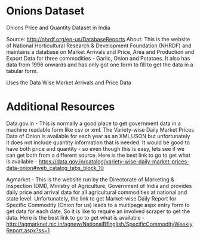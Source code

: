 # Onions Dataset

Onions Price and Quantity Dataset in India

Source: http://nhrdf.org/en-us/DatabaseReports
About: This is the website of National Horticultural Research & Development Foundation (NHRDF) and maintains a database on Market Arrivals and Price, Area and Production and Export Data for three commodities - Garlic, Onion and Potatoes. It also has data from 1996 onwards and has only got one form to fill to get the data in a tabular form.

Uses the Data Wise Market Arrivals and Price Data

# Additional Resources

Data.gov.in - This is normally a good place to get government data in a machine readable form like csv or xml. The Variety-wise Daily Market Prices Data of Onion is available for each year as an XML/JSON but unfortunately it does not include quantity information that is needed. It would be good to have both price and quantity - so even though this is easy, lets see if we can get both from a different source. Here is the best link to go to get what is available - https://data.gov.in/catalog/variety-wise-daily-market-prices-data-onion#web_catalog_tabs_block_10

Agmarket - This is the website run by the Directorate of Marketing & Inspection (DMI), Ministry of Agriculture, Government of India and provides daily price and arrival data for all agricultural commodities at national and state level. Unfortunately, the link to get Market-wise Daily Report for Specific Commodity (Onion for us) leads to a multipage aspx entry form to get data for each date. So it is like to require an involved scraper to get the data. Here is the best link to go to get what is available - http://agmarknet.nic.in/agnew/NationalBEnglish/SpecificCommodityWeeklyReport.aspx?ss=1
